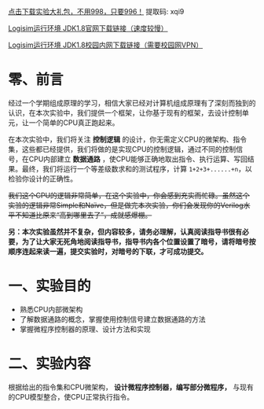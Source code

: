 [点击下载实验大礼包，不用998，只要996！](https://pan.baidu.com/s/1P8MtaRmokTxAP_OzI8nnRg) 提取码: xqi9

[Logisim运行环境 JDK1.8官网下载链接（速度较慢）](https://www.oracle.com/java/technologies/javase-jdk8-downloads.html#license-lightbox)

[Logisim运行环境 JDK1.8校园内网下载链接（需要校园网VPN）](http://10.249.15.4/jdk-8u241-windows-x64.exe)


# 零、前言

经过一个学期组成原理的学习，相信大家已经对计算机组成原理有了深刻而独到的认识，在本次实验中，我们提供一个框架，让你基于现有的框架，去设计控制单元，让一个简单的CPU真正跑起来。

在本次实验中，我们将关注 **控制逻辑** 的设计，你无需定义CPU的微架构、指令集，这些都已经提供，我们将做的是实现CPU的控制逻辑，通过不同的控制信号，在CPU内部建立 **数据通路** ，使CPU能够正确地取出指令、执行运算、写回结果。最终，我们将运行一个等差级数求和的测试程序，计算 `1+2+3+......+n`，以检验你设计的正确性。

~~我们这个CPU的逻辑非常简单，在这个实验中，你会感到充实而忙碌。虽然这个实验的逻辑非常Simple和Naïve，但是做完本次实验，你们会发现你的Verilog水平不知道比原来“高到哪里去了”，成就感爆棚。~~

**另：本次实验虽然并不复杂，但内容较多，请务必理解，认真阅读指导书很有必要，为了让大家无死角地阅读指导书，指导书内各个位置设置了暗号，请将暗号按顺序连起来读一遍，提交实验时，对暗号的下联，才可成功提交。**


# 一、实验目的

- 熟悉CPU内部微架构
- 了解数据通路的概念，掌握使用控制信号建立数据通路的方法
- 掌握微程序控制器的原理、设计方法和实现

# 二、实验内容

根据给出的指令集和CPU微架构， **设计微程序控制器，编写部分微程序，** 与现有的CPU模型整合，使CPU正常执行指令。